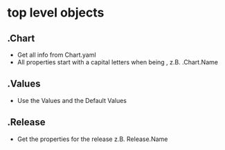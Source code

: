 # top level objects

## .Chart 

 * Get all info from Chart.yaml
 * All properties start with a capital letters when being , z.B. .Chart.Name

## .Values 

 * Use the Values and the Default Values

## .Release 
 
  * Get the properties for the release z.B. Release.Name 
